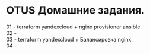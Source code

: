 # OTUS  Домашние задания.


01 - terraform yandexcloud + nginx provisioner ansible. <br>
02 -<br>
03 - terraform yandexcloud + Балансировка nginx<br>
04 - <br>
